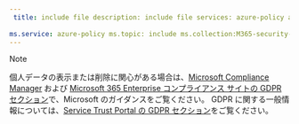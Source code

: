 ```yaml
---
 title: include file description: include file services: azure-policy author: eross-msft
 
ms.service: azure-policy ms.topic: include ms.collection:M365-security-compliance ms.date:05/01/2018 ms.author: lizross ms.custom: include file
---
```


>[!Note]
>個人データの表示または削除に関心がある場合は、[Microsoft Compliance Manager](https://servicetrust.microsoft.com/ComplianceManager) および [Microsoft 365 Enterprise コンプライアンス サイトの GDPR セクション](https://docs.microsoft.com/en-us/microsoft-365/compliance/gdpr)で、Microsoft のガイダンスをご覧ください。 GDPR に関する一般情報については、[Service Trust Portal の GDPR セクション](https://servicetrust.microsoft.com/ViewPage/GDPRGetStarted)をご覧ください。
